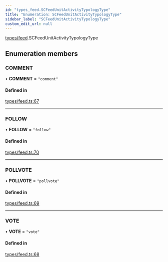```yaml
---
id: "types_feed.SCFeedUnitActivityTypologyType"
title: "Enumeration: SCFeedUnitActivityTypologyType"
sidebar_label: "SCFeedUnitActivityTypologyType"
custom_edit_url: null
---
```


[types/feed](../modules/types_feed.md).SCFeedUnitActivityTypologyType

## Enumeration members

### COMMENT

• **COMMENT** = `"comment"`

#### Defined in

[types/feed.ts:67](https://github.com/selfcommunity/community-ui/blob/a7bfc2b/packages/sc-core/src/types/feed.ts#L67)

___

### FOLLOW

• **FOLLOW** = `"follow"`

#### Defined in

[types/feed.ts:70](https://github.com/selfcommunity/community-ui/blob/a7bfc2b/packages/sc-core/src/types/feed.ts#L70)

___

### POLLVOTE

• **POLLVOTE** = `"pollvote"`

#### Defined in

[types/feed.ts:69](https://github.com/selfcommunity/community-ui/blob/a7bfc2b/packages/sc-core/src/types/feed.ts#L69)

___

### VOTE

• **VOTE** = `"vote"`

#### Defined in

[types/feed.ts:68](https://github.com/selfcommunity/community-ui/blob/a7bfc2b/packages/sc-core/src/types/feed.ts#L68)
